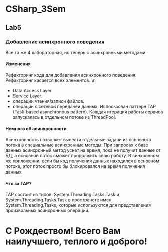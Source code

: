 # CSharp_3Sem

## Lab5
### Добавление асинхронного поведения
Все та же 4 лабораторная, но теперь с асинхронными методами.
#### Изменения
Рефакторинг кода для добавления асинхронного поведения. Рефакторинг касается всех элементов.  \n
- Data Access Layer.
- Service Layer.
- операции чтения/записи файлов.
- операции с сетевой передачей данных.
 Использован паттерн TAP (Task-based asynchronous pattern).
 Каждая итерация работы сервиса запускалась в отдельном потоке из ThreadPool.
#### Немного об асинхронности
Асинхронность позволяет вынести отдельные задачи из основного потока в специальные асинхронные методы. При запросах к базе данных асинхронный метод уснет на время, пока не получит данные от БД, а основной поток сможет продолжить свою работу. В синхронном же приложении, если бы код получения данных находился в основном потоке, этот поток просто бы блокировался на время получения данных.
#### Что за TAP?
TAP состоит из типов: System.Threading.Tasks.Task и System.Threading.Tasks.Task в пространсте имен System.Threading.Tasks, которые используются для представления произвольных асинхронных операций.


# С Рождеством! Всего Вам наилучшего, теплого и доброго!

